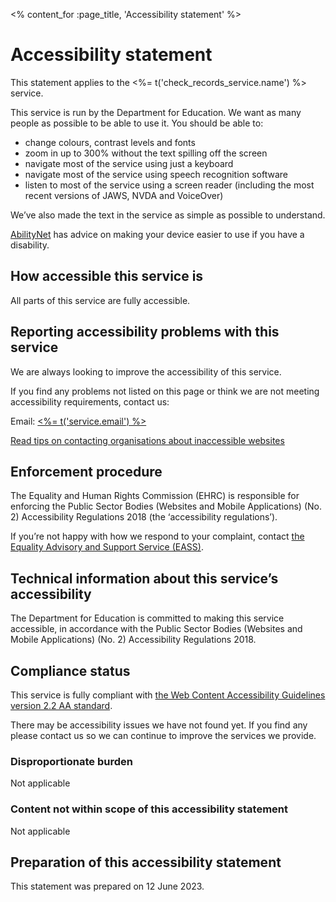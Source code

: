 <% content_for :page_title, 'Accessibility statement' %>

# Accessibility statement

This statement applies to the <%= t('check_records_service.name') %> service.

This service is run by the Department for Education. We want as many people as possible to be able to use it. You should be able to:

- change colours, contrast levels and fonts
- zoom in up to 300% without the text spilling off the screen
- navigate most of the service using just a keyboard
- navigate most of the service using speech recognition
  software
- listen to most of the service using a screen reader (including the most recent
  versions of JAWS, NVDA and VoiceOver)

We’ve also made the text in the service as simple as possible to understand.

[AbilityNet](https://mcmw.abilitynet.org.uk/) has advice on making your device
easier to use if you have a disability.

## How accessible this service is

All parts of this service are fully accessible.

## Reporting accessibility problems with this service

We are always looking to improve the accessibility of this service.

If you find any problems not listed on this page or think we are not meeting accessibility requirements, contact us:

Email: <a href="mailto:<%=
t('service.email') %>" class="govuk-link govuk-link--no-visited-state"><%=
t('service.email') %></a>

<a class="govuk-link" href="http://www.w3.org/WAI/users/inaccessible">Read tips on contacting organisations about inaccessible websites</a>

## Enforcement procedure

The Equality and Human Rights Commission (EHRC) is responsible for enforcing
the Public Sector Bodies (Websites and Mobile Applications) (No. 2)
Accessibility Regulations 2018 (the ‘accessibility regulations’).

If you’re not happy with how we respond to your complaint, contact [the
Equality Advisory and Support Service
(EASS)](https://www.equalityadvisoryservice.com/).

## Technical information about this service’s accessibility

The Department for Education is committed to making this service accessible, in
accordance with the Public Sector Bodies (Websites and Mobile Applications)
(No. 2) Accessibility Regulations 2018.

## Compliance status

This service is fully compliant with [the Web Content Accessibility Guidelines
version 2.2 AA standard](https://www.w3.org/TR/WCAG22/).

There may be accessibility issues we have not found yet. If you find any please contact us so we can continue to improve the services we provide.

### Disproportionate burden

Not applicable

### Content not within scope of this accessibility statement

Not applicable

## Preparation of this accessibility statement

This statement was prepared on 12 June 2023.

